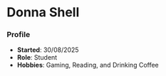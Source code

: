 # Donna Shell

### Profile
- **Started**: 30/08/2025
- **Role**: Student
- **Hobbies**: Gaming, Reading, and Drinking Coffee
